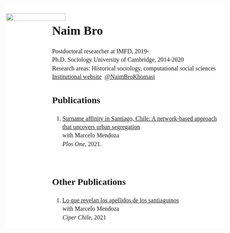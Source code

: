 <!DOCTYPE html>
<html>

<!-- Head -->
<head>
<meta name="viewport" content="width=device-width, initial-scale=1">
<link rel="stylesheet" href="https://cdnjs.cloudflare.com/ajax/libs/font-awesome/4.7.0/css/font-awesome.min.css">
</head>


<body>

<!-- Style -->
<style>

body{font-family: Georgia; 
	font-size:16px; 
	line-height: 1.4;}

li{margin: 15px 0;}

/* creates two boxes */
#left {
        float:left;
        width:20%;
        position:fixed;
        background-color:#FFFFFF;
}
#center {
        float:left;
        width:100%;
        max-width:initial; 
        background-color:#FFFFFF;
}
#right {
        float:right;
        width:79%;
        background-color:#FFFFFF;
}
</style>

<!-- Header -->

<div id="center">


<div id="left">
 <br>
<img src="https://naimbro.github.io/foto_perfil_2.jpg" width="90%" height="auto"><br>
</div>


<div id="right">
<h1>Naim Bro</h1>
Postdoctoral researcher at IMFD, 2019-<br>
Ph.D. Sociology University of Cambridge, 2014-2020<br>
Research areas: Historical sociology, computational social sciences <br>
<a href="https://imfd.cl/en/investigador/naim-bro/">Institutional website</a>&nbsp;
<i class="fa fa-twitter"></i><a href="https://twitter.com/NaimBroKhomasi">@NaimBroKhomasi</a>



<!-- Publications -->
<br>
<h2>Publications</h2>
<ol>

<li><a href="https://journals.plos.org/plosone/article?id=10.1371/journal.pone.0244372">
Surname affinity in Santiago, Chile: A network-based approach that uncovers urban segregation</a><br>
with Marcelo Mendoza<br>
<i>Plos One</i>, 2021.
</li>

</ol>

<!-- Other Publications -->
<br>
<h2>Other Publications</h2>
<ol>

<li><a href="https://www.ciperchile.cl/2021/01/09/lo-que-revelan-los-apellidos-de-los-santiaguinos/">
Lo que revelan los apellidos de los santiaguinos</a><br>
with Marcelo Mendoza<br>
<i>Ciper Chile</i>, 2021

</ol>


</div>



</div>


</body>
</html>